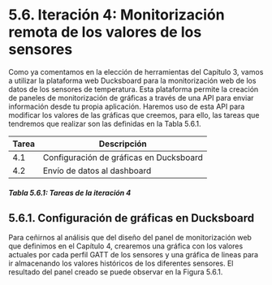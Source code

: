 # 5.6. Iteración 4: Monitorización remota de los valores de los sensores

Como ya comentamos en la elección de herramientas del Capítulo 3, vamos a utilizar la plataforma web Ducksboard para la monitorización web de los datos de los sensores de temperatura. Esta plataforma permite la creación de paneles de monitorización de gráficas a través de una API para enviar información desde tu propia aplicación. Haremos uso de esta API para modificar los valores de las gráficas que creemos, para ello, las tareas que tendremos que realizar son las definidas en la Tabla 5.6.1.

| Tarea | Descripción |
| -- | -- |
| 4.1 | Configuración de gráficas en Ducksboard |
| 4.2 | Envío de datos al dashboard |
##### *Tabla 5.6.1: Tareas de la iteración 4* 


## 5.6.1. Configuración de gráficas en Ducksboard

Para ceñirnos al análisis que del diseño del panel de monitorización web que definimos en el Capítulo 4, crearemos una gráfica con los valores actuales por cada perfil GATT de los sensores y una gráfica de lineas para ir almacenando los valores históricos de los diferentes sensores. El resultado del panel creado se puede observar en la Figura 5.6.1.




